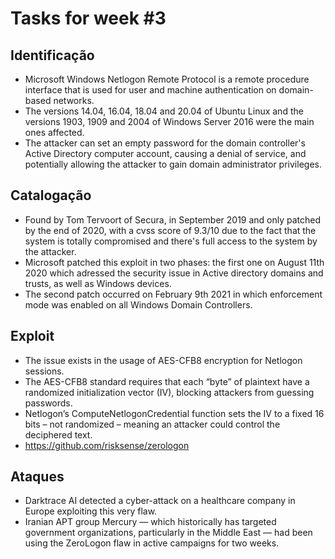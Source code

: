 
# Tasks for week \#3

## Identificação

- Microsoft Windows Netlogon Remote Protocol is a remote procedure interface that is used for user and machine authentication on domain-based networks.
- The versions 14.04, 16.04, 18.04 and 20.04 of Ubuntu Linux and the versions 1903, 1909 and 2004 of Windows Server 2016 were the main ones affected.
- The attacker can set an empty password for the domain controller's Active Directory computer account, causing a denial of service, and potentially allowing the attacker to gain domain administrator privileges.

## Catalogação

- Found by Tom Tervoort of Secura, in September 2019 and only patched by the end of 2020, with a cvss score of 9.3/10 due to the fact that the system is totally compromised and there's full access to the system by the attacker. 
- Microsoft patched this exploit in two phases: the first one on August 11th 2020 which adressed the security issue in Active directory domains and trusts, as well as Windows devices.
- The second patch occurred on February 9th 2021 in which enforcement mode was enabled on all Windows Domain Controllers.

## Exploit

- The issue exists in the usage of AES-CFB8 encryption for Netlogon sessions. 
- The AES-CFB8 standard requires that each “byte” of plaintext have a randomized initialization vector (IV), blocking attackers from guessing passwords.
- Netlogon’s ComputeNetlogonCredential function sets the IV to a fixed 16 bits – not randomized –  meaning an attacker could control the deciphered text.
- https://github.com/risksense/zerologon

## Ataques

- Darktrace AI detected a cyber-attack on a healthcare company in Europe exploiting this very flaw.
- Iranian APT group Mercury — which historically has targeted government organizations, particularly in the Middle East — had been using the ZeroLogon flaw in active campaigns for two weeks.


